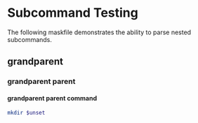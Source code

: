 # Subcommand Testing

The following maskfile demonstrates the ability to parse nested subcommands.

## grandparent

### grandparent parent

#### grandparent parent command

```bash
mkdir $unset
```

